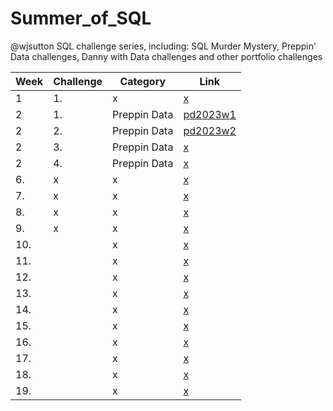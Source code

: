 # Summer_of_SQL
@wjsutton SQL challenge series, including: SQL Murder Mystery, Preppin' Data challenges, Danny with Data challenges and other portfolio challenges

| Week         | Challenge | Category                                    | Link                                    | 
|----- |-----------------------|------------------------------------------------------|------------------------------------------------------|
| 1   | 1.  |  x  | [x](x) |
| 2   | 1. |  Preppin Data  | [pd2023w1](x) |
| 2   | 2. |  Preppin Data  | [pd2023w2](x) |
| 2   | 3. |  Preppin Data  | [x](x) |
| 2   | 4. |  Preppin Data  | [x](x) |
| 6.   | x |  x  | [x](x) |
| 7.   | x |  x  | [x](x) |
| 8.   | x |  x  | [x](x) |
| 9.   | x |  x  | [x](x) |
| 10.   |   |  x  | [x](x) |
| 11.   |   |  x  | [x](x) |
| 12.   |   |  x  | [x](x) |
| 13.   |   |  x  | [x](x) |
| 14.   |   |  x  | [x](x) |
| 15.   |   |  x  | [x](x) |
| 16.   |   |  x  | [x](x) |
| 17.   |   |  x  | [x](x) |
| 18.   |   |  x  | [x](x) |
| 19.   |   |  x  | [x](x) |
